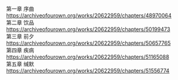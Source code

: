 第一章 序曲 https://archiveofourown.org/works/20622959/chapters/48970064                                                             
第二章 饮品 https://archiveofourown.org/works/20622959/chapters/50199473                                                               
第三章 前夕 https://archiveofourown.org/works/20622959/chapters/50657765                                                               
第四章 疾病 https://archiveofourown.org/works/20622959/chapters/51165088                                                                   
第五章 缄默 https://archiveofourown.org/works/20622959/chapters/51556774

